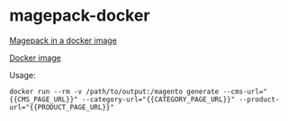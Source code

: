 # magepack-docker
<!--![Docker Automated build](https://img.shields.io/docker/automated/rwky/magepack)
![Docker Build Status](https://img.shields.io/docker/build/rwky/magepack)
-->
[Magepack in a docker image](https://github.com/magesuite/magepack)

[Docker image](https://hub.docker.com/r/rwky/magepack)

Usage:

`docker run --rm -v /path/to/output:/magento generate --cms-url="{{CMS_PAGE_URL}}" --category-url="{{CATEGORY_PAGE_URL}}" --product-url="{{PRODUCT_PAGE_URL}}"`

